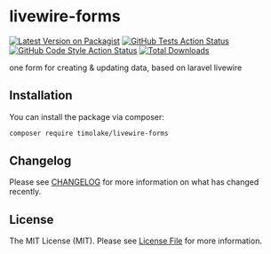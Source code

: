 
# livewire-forms

[![Latest Version on Packagist](https://img.shields.io/packagist/v/timolake/livewire-forms.svg?style=flat-square)](https://packagist.org/packages/timolake/livewire-forms)
[![GitHub Tests Action Status](https://img.shields.io/github/workflow/status/timolake/livewire-forms/run-tests?label=tests)](https://github.com/timolake/livewire-forms/actions?query=workflow%3Arun-tests+branch%3Amain)
[![GitHub Code Style Action Status](https://img.shields.io/github/workflow/status/timolake/livewire-forms/Check%20&%20fix%20styling?label=code%20style)](https://github.com/timolake/livewire-forms/actions?query=workflow%3A"Check+%26+fix+styling"+branch%3Amain)
[![Total Downloads](https://img.shields.io/packagist/dt/timolake/livewire-forms.svg?style=flat-square)](https://packagist.org/packages/timolake/livewire-forms)

one form for creating & updating data, based on laravel livewire

## Installation

You can install the package via composer:

```bash
composer require timolake/livewire-forms
```


## Changelog

Please see [CHANGELOG](CHANGELOG.md) for more information on what has changed recently.


## License

The MIT License (MIT). Please see [License File](LICENSE.md) for more information.
